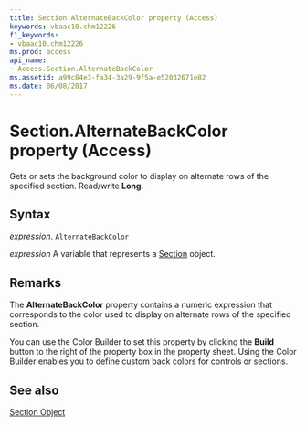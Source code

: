 ```yaml
---
title: Section.AlternateBackColor property (Access)
keywords: vbaac10.chm12226
f1_keywords:
- vbaac10.chm12226
ms.prod: access
api_name:
- Access.Section.AlternateBackColor
ms.assetid: a99c84e3-fa34-3a29-9f5a-e52032671e82
ms.date: 06/08/2017
---
```



# Section.AlternateBackColor property (Access)

Gets or sets the background color to display on alternate rows of the specified section. Read/write  **Long**.


## Syntax

 _expression_. `AlternateBackColor`

 _expression_ A variable that represents a [Section](Access.Section.md) object.


## Remarks

The  **AlternateBackColor** property contains a numeric expression that corresponds to the color used to display on alternate rows of the specified section.

You can use the Color Builder to set this property by clicking the  **Build** button to the right of the property box in the property sheet. Using the Color Builder enables you to define custom back colors for controls or sections.


## See also


[Section Object](Access.Section.md)

